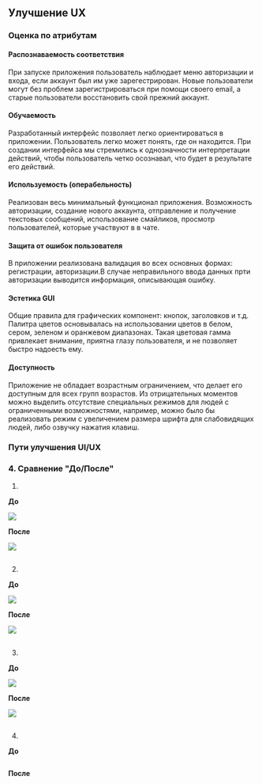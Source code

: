 ## Улучшение UX

### Оценка по атрибутам
#### Распознаваемость соответствия
При запуске приложения пользователь наблюдает меню авторизации и входа, если аккаунт был им уже зарегестрирован. Новые пользователи могут без проблем зарегистрироваться при помощи своего email, а старые пользователи восстановить свой прежний аккаунт.


#### Обучаемость

Разработанный интерфейс позволяет легко ориентироваться в приложении. Пользователь легко может понять, где он находится. При создании интерфейса мы стремились к однозначности интерпретации действий, чтобы пользователь четко осознавал, что будет в результате его действий. 

#### Используемость (операбельность)

Реализован весь минимальный функционал приложения. Возможность авторизации, создание нового аккаунта, отправление и получение текстовых сообщений, использование смайликов, просмотр пользователей, которые участвуют в в чате. 

#### Защита от ошибок пользователя

В приложении реализована валидация во всех основных формах: регистрации, авторизации.В случае неправильного ввода данных прти авторизации выводится информация, описывающая ошибку.

#### Эстетика GUI

Общие правила для графических компонент: кнопок, заголовков и т.д. Палитра цветов основывалась на использовании цветов в белом, сером, зеленом и оранжевом диапазонах. Такая цветовая гамма привлекает внимание, приятна глазу пользователя, и не позволяет быстро надоесть ему.

#### Доступность

Приложение не обладает возрастным ограничением, что делает его доступным для всех групп возрастов. Из отрицательных моментов можно выделить отсутствие специальных режимов для людей с ограниченными возможностями, например, можно было бы реализовать режим с увеличением размера шрифта для слабовидящих людей, либо озвучку нажатия клавиш.

### Пути улучшения UI/UX



### 4. Сравнение "До/После"

  1.

**До**

 ![](https://github.com/Daniil-Lukashchik/Chat-program/blob/master/%D0%BB%D0%BE%D0%B3%D0%B8%D0%BD%20%D1%81%D1%82%D0%B0%D1%80%D0%BE%D0%B5.jpg)


**После**

 ![](https://github.com/Daniil-Lukashchik/Chat-program/blob/master/%D0%BB%D0%BE%D0%B3%D0%B8%D0%BD%20%D0%BD%D0%BE%D0%B2%D0%BE%D0%B5.jpg)

 ##
  2.

**До**

 ![](https://github.com/Daniil-Lukashchik/Chat-program/blob/master/%D0%BE%D1%88%D0%B8%D0%B1%D0%BA%D0%B0%20%D1%81%D1%82%D0%B0%D1%80%D0%BE%D0%B5.jpg)


**После**

 ![](https://github.com/Daniil-Lukashchik/Chat-program/blob/master/%D0%BE%D1%88%D0%B8%D0%B1%D0%BA%D0%B0%20%D0%BD%D0%BE%D0%B2%D0%BE%D0%B5.jpg)

 ##
  3.

**До**

 ![](https://github.com/Daniil-Lukashchik/Chat-program/blob/master/%D0%BF%D1%80%D0%BE%D1%84%D0%B8%D0%BB%D1%8C%20%D1%81%D1%82%D0%B0%D1%80%D0%BE%D0%B5.jpg)


**После**

 ![](https://github.com/Daniil-Lukashchik/Chat-program/blob/master/%D0%BF%D1%80%D0%BE%D1%84%D0%B8%D0%BB%D1%8C%20%D0%BD%D0%BE%D0%B2%D0%BE%D0%B5.jpg)

 ##
  4.

  **До**

   ![]()


  **После**

   ![]()

  ##
  



